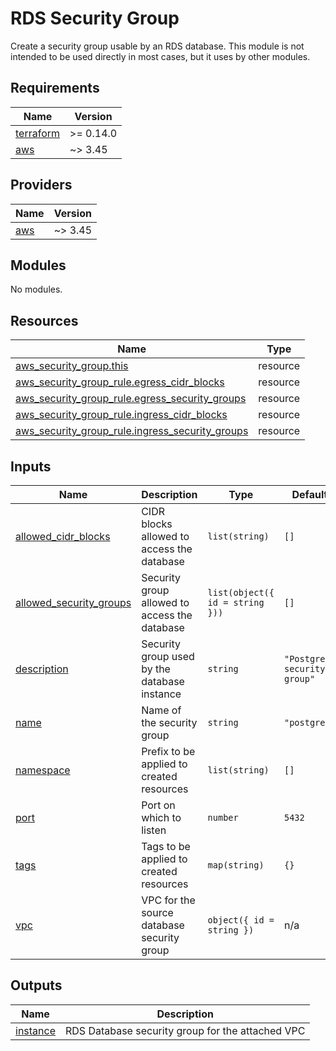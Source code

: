 # RDS Security Group

Create a security group usable by an RDS database. This module is not intended
to be used directly in most cases, but it uses by other modules.

<!-- BEGIN_TF_DOCS -->
## Requirements

| Name | Version |
|------|---------|
| <a name="requirement_terraform"></a> [terraform](#requirement\_terraform) | >= 0.14.0 |
| <a name="requirement_aws"></a> [aws](#requirement\_aws) | ~> 3.45 |

## Providers

| Name | Version |
|------|---------|
| <a name="provider_aws"></a> [aws](#provider\_aws) | ~> 3.45 |

## Modules

No modules.

## Resources

| Name | Type |
|------|------|
| [aws_security_group.this](https://registry.terraform.io/providers/hashicorp/aws/latest/docs/resources/security_group) | resource |
| [aws_security_group_rule.egress_cidr_blocks](https://registry.terraform.io/providers/hashicorp/aws/latest/docs/resources/security_group_rule) | resource |
| [aws_security_group_rule.egress_security_groups](https://registry.terraform.io/providers/hashicorp/aws/latest/docs/resources/security_group_rule) | resource |
| [aws_security_group_rule.ingress_cidr_blocks](https://registry.terraform.io/providers/hashicorp/aws/latest/docs/resources/security_group_rule) | resource |
| [aws_security_group_rule.ingress_security_groups](https://registry.terraform.io/providers/hashicorp/aws/latest/docs/resources/security_group_rule) | resource |

## Inputs

| Name | Description | Type | Default | Required |
|------|-------------|------|---------|:--------:|
| <a name="input_allowed_cidr_blocks"></a> [allowed\_cidr\_blocks](#input\_allowed\_cidr\_blocks) | CIDR blocks allowed to access the database | `list(string)` | `[]` | no |
| <a name="input_allowed_security_groups"></a> [allowed\_security\_groups](#input\_allowed\_security\_groups) | Security group allowed to access the database | `list(object({ id = string }))` | `[]` | no |
| <a name="input_description"></a> [description](#input\_description) | Security group used by the database instance | `string` | `"Postgres security group"` | no |
| <a name="input_name"></a> [name](#input\_name) | Name of the security group | `string` | `"postgres"` | no |
| <a name="input_namespace"></a> [namespace](#input\_namespace) | Prefix to be applied to created resources | `list(string)` | `[]` | no |
| <a name="input_port"></a> [port](#input\_port) | Port on which to listen | `number` | `5432` | no |
| <a name="input_tags"></a> [tags](#input\_tags) | Tags to be applied to created resources | `map(string)` | `{}` | no |
| <a name="input_vpc"></a> [vpc](#input\_vpc) | VPC for the source database security group | `object({ id = string })` | n/a | yes |

## Outputs

| Name | Description |
|------|-------------|
| <a name="output_instance"></a> [instance](#output\_instance) | RDS Database security group for the attached VPC |
<!-- END_TF_DOCS -->
